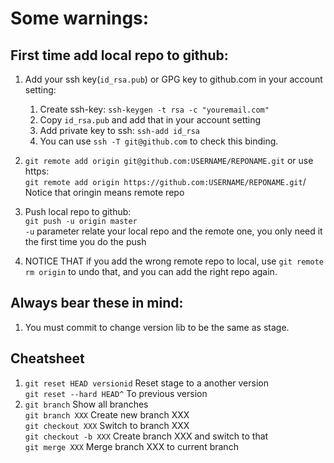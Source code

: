 # Some warnings:
## First time add local repo to github:
1. Add your ssh key(`id_rsa.pub`) or GPG key to github.com 
    in your account setting:
    1. Create ssh-key: `ssh-keygen -t rsa -c "youremail.com"`
    2. Copy `id_rsa.pub` and add that in your account setting
    3. Add private key to ssh: `ssh-add id_rsa` 
    4. You can use `ssh -T git@github.com` to check this binding.

2. `git remote add origin git@github.com:USERNAME/REPONAME.git` or use https:\
    `git remote add origin https://github.com:USERNAME/REPONAME.git`/
    Notice that oringin means remote repo

3. Push local repo to github:\
    `git push -u origin master`\
    `-u` parameter relate your local repo and the remote one, 
    you only need it the first time you do the push

4. NOTICE THAT if  you add the wrong remote repo to local,
    use `git remote rm origin` to undo that, 
    and you can add the right repo again.

## Always bear these in mind:
1. You must commit to change version lib to be the same as stage.

## Cheatsheet
1. `git reset HEAD versionid` Reset stage to a another version\
    `git reset --hard HEAD^` To previous version
2. `git branch` Show all branches\
    `git branch XXX` Create new branch XXX\
    `git checkout XXX` Switch to branch XXX\
    `git checkout -b XXX` Create branch XXX and switch to that\
    `git merge XXX` Merge branch XXX to current branch
    
